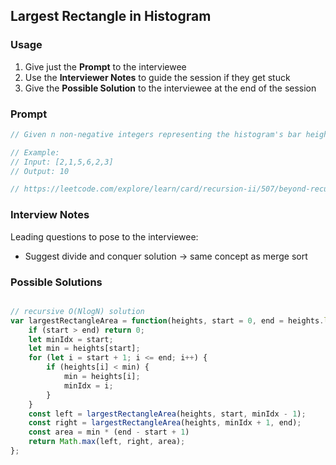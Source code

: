 ## Largest Rectangle in Histogram

### Usage

1. Give just the **Prompt** to the interviewee
2. Use the **Interviewer Notes** to guide the session if they get stuck
3. Give the **Possible Solution** to the interviewee at the end of the session

### Prompt

```javascript
// Given n non-negative integers representing the histogram's bar height where the width of each bar is 1, find the area of largest rectangle in the histogram.

// Example:
// Input: [2,1,5,6,2,3]
// Output: 10

// https://leetcode.com/explore/learn/card/recursion-ii/507/beyond-recursion/2901/
```

### Interview Notes

Leading questions to pose to the interviewee:
- Suggest divide and conquer solution -> same concept as merge sort

### Possible Solutions

```javascript

// recursive O(NlogN) solution
var largestRectangleArea = function(heights, start = 0, end = heights.length - 1) {
    if (start > end) return 0;
    let minIdx = start;
    let min = heights[start];
    for (let i = start + 1; i <= end; i++) {
        if (heights[i] < min) {
            min = heights[i];
            minIdx = i;
        }
    }
    const left = largestRectangleArea(heights, start, minIdx - 1);
    const right = largestRectangleArea(heights, minIdx + 1, end);
    const area = min * (end - start + 1)
    return Math.max(left, right, area);
};
```